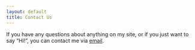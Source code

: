 ```yaml
---
layout: default
title: Contact Us
---
```


If you have any questions about anything on my site, or if you just want to say “Hi!”, you can contact me via <a href="mailto:williamsprints@outlook.com">email</a>.

